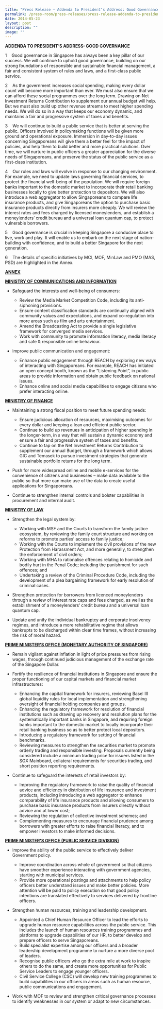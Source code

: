 ```yaml
---
title: "Press Release – Addenda to President's Address: Good Governance"
permalink: /press-room/press-releases/press-release-addenda-to-presidents-address-good-governance/
date: 2014-05-23
layout: post
description: ""
image: ""
---
```

**ADDENDA TO PRESIDENT’S ADDRESS: GOOD GOVERNANCE**

1    Good governance in Singapore has always been a key pillar of our success. We will continue to uphold good governance, building on our strong foundations of responsible and sustainable financial management, a fair and consistent system of rules and laws, and a first-class public service.

2    As the government increases social spending, making every dollar count will become more important than ever. We must also ensure that we can afford these social programmes over the long term. Drawing on Net Investment Returns Contribution to supplement our annual budget will help. But we must also build up other revenue streams to meet higher spending needs. We will do so in a way that keeps our economy dynamic, and maintains a fair and progressive system of taxes and benefits.

3    We will continue to build a public service that is better at serving the public. Officers involved in policymaking functions will be given more ground and operational exposure. Immersion in day-to-day issues concerning Singaporeans will give them a better feel for the impact of policies, and help them to build better and more practical solutions. Over time, we will nurture in public officers a greater appreciation for the diverse needs of Singaporeans, and preserve the status of the public service as a first-class institution.

4    Our rules and laws will evolve in response to our changing environment. For example, we need to update laws governing financial services, to protect the financial well-being of the population. We will require foreign banks important to the domestic market to incorporate their retail banking businesses locally to give better protection to depositors. We will also introduce a web aggregator to allow Singaporeans to compare life insurance products, and give Singaporeans the option to purchase basic insurance products directly from insurers more cheaply. We will review the interest rates and fees charged by licensed moneylenders, and establish a moneylenders’ credit bureau and a universal loan quantum cap, to protect vulnerable borrowers.

5    Good governance is crucial in keeping Singapore a conducive place to live, work and play. It will enable us to embark on the next stage of nation- building with confidence, and to build a better Singapore for the next generation.

6    The details of specific initiatives by MCI, MOF, MinLaw and PMO (MAS, PSD) are highlighted in the Annex.

<u>**ANNEX**</u>

<u>**MINISTRY OF COMMUNICATIONS AND INFORMATION**</u>

*   Safeguard the interests and well-being of consumers:
    *   Review the Media Market Competition Code, including its anti-siphoning provisions.
    *   Ensure content classification standards are continually aligned with community values and expectations, and expand co-regulation into more areas such as film and arts entertainment.
    *   Amend the Broadcasting Act to provide a single legislative framework for converged media services.
    *   Work with community to promote information literacy, media literacy and safe & responsible online behaviour.

*   Improve public communication and engagement:
    *   Enhance public engagement through REACH by exploring new ways of interacting with Singaporeans. For example, REACH has initiated an open concept booth, known as the “Listening Point”, in public areas to provide information and obtain public feedback on national issues.
    *   Enhance online and social media capabilities to engage citizens who prefer interacting online.

<u>**MINISTRY OF FINANCE**</u>

*   Maintaining a strong fiscal position to meet future spending needs:
    *   Ensure judicious allocation of resources, maximising outcomes for every dollar and keeping a lean and efficient public sector.
    *   Continue to build up revenues in anticipation of higher spending in the longer-term, in a way that will sustain a dynamic economy and ensure a fair and progressive system of taxes and benefits.
    *   Continue to tap on the Net Investment Returns Contribution to supplement our annual Budget, through a framework which allows GIC and Temasek to pursue investment strategies that generate sustainable portfolio returns for the long term.

*   Push for more widespread online and mobile e-services for the convenience of citizens and businesses – make data available to the public so that more can make use of the data to create useful applications for Singaporeans.

*   Continue to strengthen internal controls and bolster capabilities in procurement and internal audit.

<u>**MINISTRY OF LAW**</u>
*   Strengthen the legal system by:
    *   Working with MSF and the Courts to transform the family justice ecosystem, by reviewing the family court structure and working on reforms to promote parties’ access to family justice;
    *   Working with the Courts to implement the civil provisions of the new Protection from Harassment Act, and more generally, to strengthen the enforcement of civil orders;
    *   Working with MHA to rationalise offences relating to homicide and bodily hurt in the Penal Code; including the punishment for such offences; and
    *   Undertaking a review of the Criminal Procedure Code, including the development of a plea bargaining framework for early resolution of criminal cases.

*   Strengthen protection for borrowers from licenced moneylenders through a review of interest rate caps and fees charged, as well as the establishment of a moneylenders’ credit bureau and a universal loan quantum cap.

*   Update and unify the individual bankruptcy and corporate insolvency regimes, and introduce a more rehabilitative regime that allows bankrupts to be discharged within clear time frames, without increasing the risk of moral hazard.

  
<u>**PRIME MINISTER’S OFFICE (MONETARY AUTHORITY OF SINGAPORE)**</u>

*   Remain vigilant against inflation in light of price pressures from rising wages, through continued judicious management of the exchange rate of the Singapore Dollar.

*   Fortify the resilience of financial institutions in Singapore and ensure the proper functioning of our capital markets and financial market infrastructures:
    *   Enhancing the capital framework for insurers, reviewing Basel III global liquidity rules for local implementation and strengthening oversight of financial holding companies and groups.
    *   Enhancing the regulatory framework for resolution of financial institutions such as drawing up recovery and resolution plans for the systematically important banks in Singapore, and requiring foreign banks important to the domestic market to locally incorporate their retail banking business so as to better protect local depositors.
    *   Introducing a regulatory framework for setting of financial benchmarks.
    *   Reviewing measures to strengthen the securities market to promote orderly trading and responsible investing. Proposals currently being considered include a minimum trading price for issuers listed in the SGX Mainboard, collateral requirements for securities trading, and short position reporting requirements.

*   Continue to safeguard the interests of retail investors by:
    *   Improving the regulatory framework to raise the quality of financial advice and efficiency in distribution of life insurance and investment products, including introducing a web aggregator to enhance comparability of life insurance products and allowing consumers to purchase basic insurance products from insurers directly without advice and at lower cost;
    *   Reviewing the regulation of collective investment schemes; and
    *   Complementing measures to encourage financial prudence among borrowers with greater efforts to raise financial literacy, and to empower investors to make informed decisions.

<u>**PRIME MINISTER’S OFFICE (PUBLIC SERVICE DIVISION)**</u>

*   Improve the ability of the public service to effectively deliver Government policy.
    *   Improve coordination across whole of government so that citizens have smoother experience interacting with government agencies, starting with municipal services.
    *   Provide more operational postings and attachments to help policy officers better understand issues and make better policies. More attention will be paid to policy execution so that good policy intentions are translated effectively to services delivered by frontline officers.

*   Strengthen human resources, training and leadership development.
    *   Appointed a Chief Human Resource Officer to lead the efforts to upgrade human resource capabilities across the public service. This includes the launch of human resources training programmes and platforms to upgrade capabilities of our HR, to better develop and prepare officers to serve Singaporeans.
    *   Build specialist expertise among our officers and a broader leadership development programme to nurture a more diverse pool of leaders.
    *   Recognise public officers who go the extra mile at work to inspire others to do the same, and create more opportunities for Public Service Leaders to engage younger officers.
    *   Civil Service College (CSC) will develop new training programmes to build capabilities in our officers in areas such as human resource, public communications and engagement.

*   Work with MOF to review and strengthen critical governance processes to identify weaknesses in our system or adapt to new circumstances.